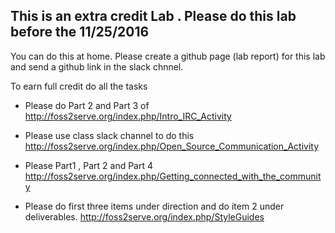 ## This is an extra credit Lab . Please do this lab before the 11/25/2016

You can do this at home. Please create a github page (lab report) for this lab and send a github link in the slack chnnel.

To earn full credit do all the tasks

- Please do Part 2 and Part 3 of http://foss2serve.org/index.php/Intro_IRC_Activity


- Please use class slack channel to do this http://foss2serve.org/index.php/Open_Source_Communication_Activity

- Please Part1 , Part 2 and Part 4 http://foss2serve.org/index.php/Getting_connected_with_the_community

- Please do first three items under direction and do item 2 under deliverables. http://foss2serve.org/index.php/StyleGuides
